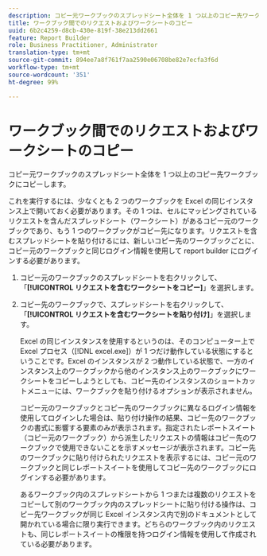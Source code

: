 ```yaml
---
description: コピー元ワークブックのスプレッドシート全体を 1 つ以上のコピー先ワークブックにコピーします。
title: ワークブック間でのリクエストおよびワークシートのコピー
uuid: 6b2c4259-d8cb-430e-819f-38e213dd2661
feature: Report Builder
role: Business Practitioner, Administrator
translation-type: tm+mt
source-git-commit: 894ee7a8f761f7aa2590e06708be82e7ecfa3f6d
workflow-type: tm+mt
source-wordcount: '351'
ht-degree: 99%

---
```



# ワークブック間でのリクエストおよびワークシートのコピー

コピー元ワークブックのスプレッドシート全体を 1 つ以上のコピー先ワークブックにコピーします。

これを実行するには、少なくとも 2 つのワークブックを Excel の同じインスタンス上で開いておく必要があります。その 1 つは、セルにマッピングされているリクエストを含んだスプレッドシート（ワークシート）があるコピー元のワークブックであり、もう 1 つのワークブックがコピー先になります。リクエストを含むスプレッドシートを貼り付けるには、新しいコピー先のワークブックごとに、コピー元のワークブックと同じログイン情報を使用して   report builder にログインする必要があります。
1. コピー元のワークブックのスプレッドシートを右クリックして、「**[!UICONTROL リクエストを含むワークシートをコピー]**」を選択します。
1. コピー先のワークブックで、スプレッドシートを右クリックして、「**[!UICONTROL リクエストを含むワークシートを貼り付け]**」を選択します。

   Excel の同じインスタンスを使用するというのは、そのコンピューター上で Excel プロセス（[!DNL excel.exe]）が 1 つだけ動作している状態にするということです。Excel のインスタンスが 2 つ動作している状態で、一方のインスタンス上のワークブックから他のインスタンス上のワークブックにワークシートをコピーしようとしても、コピー先のインスタンスのショートカットメニューには、ワークブックを貼り付けるオプションが表示されません。

   コピー元のワークブックとコピー先のワークブックに異なるログイン情報を使用してログインした場合は、貼り付け操作の結果、コピー先のワークブックの書式に影響する要素のみが表示されます。指定されたレポートスイート（コピー元のワークブック）から派生したリクエストの情報はコピー先のワークブックで使用できないことを示すメッセージが表示されます。コピー先のワークブックに貼り付けられたリクエストを表示するには、コピー元のワークブックと同じレポートスイートを使用してコピー先のワークブックにログインする必要があります。

   あるワークブック内のスプレッドシートから 1 つまたは複数のリクエストをコピーして別のワークブック内のスプレッドシートに貼り付ける操作は、コピー先ワークブックが同じ Excel インスタンス内で別のドキュメントとして開かれている場合に限り実行できます。どちらのワークブック内のリクエストも、同じレポートスイートの権限を持つログイン情報を使用して作成されている必要があります。
